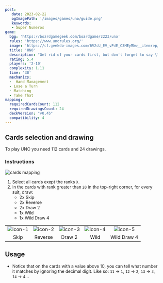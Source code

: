 ```yaml
---
post: 
   date: 2023-02-22
   ogImagePath: '/images/games/uno/guide.png'
   keywords:
   - Super Numeros
game:
  bgg: 'https://boardgamegeek.com/boardgame/2223/uno'
  rules: 'https://www.unorules.org/'
  image: 'https://cf.geekdo-images.com/6V2cU_EV_vPdE_C3MEyMkw__itemrep/img/5PllXAcUEihn4JdqHc9YM2qfU8M=/fit-in/246x300/filters:strip_icc()/pic6332152.png'
  title: 'UNO'
  description: "Get rid of your cards first, but don't forget to say \"UNO!\""
  rating: 5.4
  players: '2-10'
  complexity: 1.11
  time: '30'
  mechanics:
  -  Hand Management
  - Lose a Turn
  - Matching
  - Take That 
mapping:
  requiredCardsCount: 112
  requiredDrawingsCount: 24
  deckVersion: "v0.4b"
  compatibility: 4
---
```


## Cards selection and drawing

To play UNO you need 112 cards and 24 drawings.

### Instructions

![cards mapping](/images/games/uno/guide.png)

1. Select all cards exept the ranks `X`.
1. In the cards with rank greater than `20` in the top-right corner, for every suit, draw:
   - 2x Skip
   - 2x Reverse
   - 2x Draw 2
   - 1x Wild
   - 1x Wild Draw 4

|   |   |   |   |   |
|:-:|:-:|:-:|:-:|:-:|
| ![icon-1](/images/games/uno/icon-1.png) | ![icon-2](/images/games/uno/icon-2.png) | ![icon-3](/images/games/uno/icon-3.png) | ![icon-4](/images/games/uno/icon-4.png)| ![icon-5](/images/games/uno/icon-5.png) |
| Skip  | Reverse  | Draw 2  | Wild  |  Wild Draw 4 |

## Usage

- Notice that on the cards with a value above 10, you can tell what number it matches by ignoring the decimal digit. Like so: `11` → `1`, `12` → `2`, `13` → `3`, `14` → `4`...
